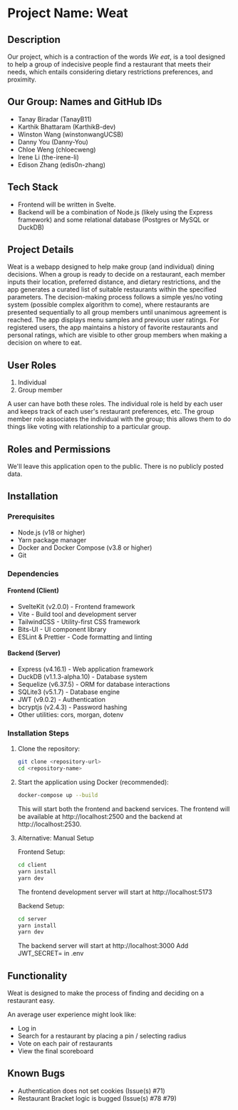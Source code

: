 # Project Name: Weat

## Description

Our project, which is a contraction of the words _We eat_, is a tool designed to help a group of indecisive people find a restaurant that meets their needs, which entails considering dietary restrictions preferences, and proximity.

## Our Group: Names and GitHub IDs

- Tanay Biradar (TanayB11)
- Karthik Bhattaram (KarthikB-dev)
- Winston Wang (winstonwangUCSB)
- Danny You (Danny-You)
- Chloe Weng (chloecweng)
- Irene Li (the-irene-li)
- Edison Zhang (edis0n-zhang)

## Tech Stack

- Frontend will be written in Svelte.
- Backend will be a combination of Node.js (likely using the Express framework) and some relational database (Postgres or MySQL or DuckDB)

## Project Details

Weat is a webapp designed to help make group (and individual) dining decisions. When a group is ready to decide on a restaurant, each member inputs their location, preferred distance, and dietary restrictions, and the app generates a curated list of suitable restaurants within the specified parameters. The decision-making process follows a simple yes/no voting system (possible complex algorithm to come), where restaurants are presented sequentially to all group members until unanimous agreement is reached. The app displays menu samples and previous user ratings. For registered users, the app maintains a history of favorite restaurants and personal ratings, which are visible to other group members when making a decision on where to eat.

## User Roles

1. Individual
2. Group member

A user can have both these roles. The individual role is held by each user and
keeps track of each user's restaurant preferences, etc. The group member
role associates the individual with the group; this allows them to do things
like voting with relationship to a particular group.

## Roles and Permissions

We'll leave this application open to the public. There is no publicly posted data.

## Installation

### Prerequisites

- Node.js (v18 or higher)
- Yarn package manager
- Docker and Docker Compose (v3.8 or higher)
- Git

### Dependencies

#### Frontend (Client)

- SvelteKit (v2.0.0) - Frontend framework
- Vite - Build tool and development server
- TailwindCSS - Utility-first CSS framework
- Bits-UI - UI component library
- ESLint & Prettier - Code formatting and linting

#### Backend (Server)

- Express (v4.16.1) - Web application framework
- DuckDB (v1.1.3-alpha.10) - Database system
- Sequelize (v6.37.5) - ORM for database interactions
- SQLite3 (v5.1.7) - Database engine
- JWT (v9.0.2) - Authentication
- bcryptjs (v2.4.3) - Password hashing
- Other utilities: cors, morgan, dotenv

### Installation Steps

1. Clone the repository:

   ```bash
   git clone <repository-url>
   cd <repository-name>
   ```

2. Start the application using Docker (recommended):

   ```bash
   docker-compose up --build
   ```

   This will start both the frontend and backend services. The frontend will be available at http://localhost:2500 and the backend at http://localhost:2530.

3. Alternative: Manual Setup

   Frontend Setup:

   ```bash
   cd client
   yarn install
   yarn dev
   ```

   The frontend development server will start at http://localhost:5173

   Backend Setup:

   ```bash
   cd server
   yarn install
   yarn dev
   ```

   The backend server will start at http://localhost:3000
   Add JWT_SECRET=<name> in .env

## Functionality

Weat is designed to make the process of finding and deciding on a restaurant easy.

An average user experience might look like:

- Log in
- Search for a restaurant by placing a pin / selecting radius
- Vote on each pair of restaurants
- View the final scoreboard

## Known Bugs

- Authentication does not set cookies (Issue(s) #71)
- Restaurant Bracket logic is bugged (Issue(s) #78 #79)
